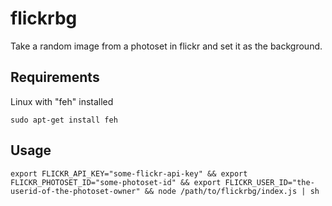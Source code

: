 # flickrbg

Take a random image from a photoset in flickr and set it as the background.

## Requirements

Linux with "feh" installed

```shell
sudo apt-get install feh
```

## Usage

```shell
export FLICKR_API_KEY="some-flickr-api-key" && export FLICKR_PHOTOSET_ID="some-photoset-id" && export FLICKR_USER_ID="the-userid-of-the-photoset-owner" && node /path/to/flickrbg/index.js | sh
```
